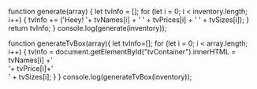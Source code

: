 function generate(array) {
let tvInfo = [];
for (let i = 0; i < inventory.length; i++) {
tvInfo += ('Heey! '+ tvNames[i] + ' ' + tvPrices[i] + ' ' + tvSizes[i]);
} return tvInfo;
}
console.log(generate(inventory));



function generateTvBox(array){
let tvInfo=[];
for (let i = 0; i < array.length; i++) {
tvInfo = document.getElementById("tvContainer").innerHTML = tvNames[i] +'<br>'+ tvPrice[i]+'<br>' + tvSizes[i];
}
}
console.log(generateTvBox(inventory));


